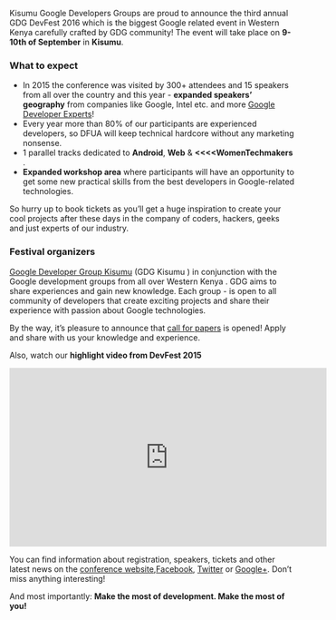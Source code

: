 Kisumu Google Developers Groups are proud to announce the third  annual GDG DevFest 2016 which is the biggest Google related event in  Western Kenya  carefully crafted by GDG community! The event will take place on **9-10th of September** in **Kisumu**.

### What to expect

* In 2015 the conference was visited by 300+ attendees and 15 speakers from all over the country and this year -  **expanded speakers’ geography** from companies like Google, Intel etc. and more [Google Developer Experts](https://developers.google.com/experts/about)!
* Every year more than 80% of our participants are experienced developers, so DFUA will keep technical hardcore without any marketing nonsense.
* 1 parallel tracks dedicated to **Android**, **Web** & **<<<<WomenTechmakers** .
* **Expanded workshop area** where participants will have an opportunity to get some new practical skills from the best developers in Google-related technologies.

So hurry up to book tickets as you’ll get a huge inspiration to create your cool projects after these days in the company of coders, hackers, geeks and just experts of our industry.

### Festival organizers

[Google Developer Group Kisumu](http://lviv.gdg.org.ua/) (GDG Kisumu ) in conjunction with the Google development groups from all over  Western Kenya . GDG aims to share experiences and gain new knowledge. Each group - is open to all community of developers that create exciting projects and share their experience with passion about Google technologies.

By the way, it’s pleasure to announce that [call for papers](https://docs.google.com/forms/d/1rNGi2oPOAZ84mKkL5ccDYUEp93cO0RJ4GZZ-NTmtkYg/viewform) is opened! Apply and share with us your knowledge and experience.

Also, watch our **highlight video from DevFest 2015**

<iframe width="560" height="315" src="https://www.youtube.com/embed/DfMnJAzOFng?list=PLt8lEzcLNl31AX3-ONkkWmDOZezu9Cmnv" frameborder="0" allowfullscreen></iframe>

You can find information about registration, speakers, tickets and other latest news on the [conference website](http://devfest.gdg.org.ua/),[Facebook](https://facebook.com/GDGLviv), [Twitter](https://twitter.com/intent/user?screen_name=GDGLviv) or [Google+](https://plus.google.com/b/102444623953913144164). Don’t miss anything interesting!

And most importantly: **Make the most of development. Make the most of you!**
